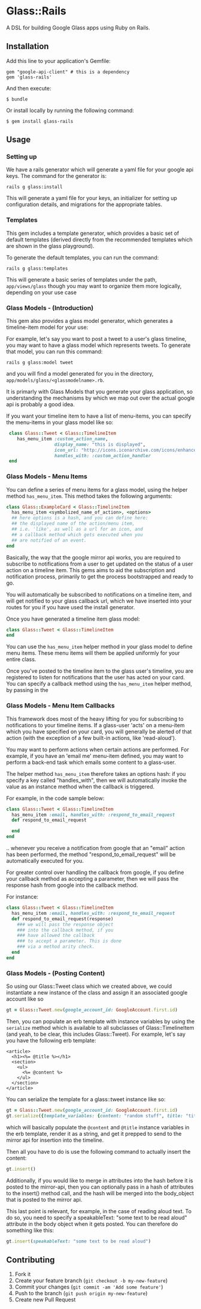 # Glass::Rails

A DSL for building Google Glass apps using Ruby on Rails.

## Installation

Add this line to your application's Gemfile:

    gem "google-api-client" # this is a dependency
    gem 'glass-rails'

And then execute:

    $ bundle

Or install locally by running the following command:

    $ gem install glass-rails

## Usage

### Setting up

We have a rails generator which will generate a 
yaml file for your google api keys. The command for 
the generator is: 

    rails g glass:install

This will generate a yaml file for your keys, an initializer for 
setting up configuration details, and migrations for the appropriate
tables.

### Templates

This gem includes a template generator, which provides a basic 
set of default templates (derived directly from the recommended templates 
which are shown in the glass playground). 

To generate the default templates, you can run the command:

    rails g glass:templates

This will generate a basic series of templates under the path,
`app/views/glass` though you may want to organize them more logically,
depending on your use case

### Glass Models - (Introduction)

This gem also provides a glass model generator, which generates a timeline-item
model for your use:

For example, let's say you want to post a tweet to a user's glass timeline, 
you may want to have a glass model which represents tweets. To generate that
model, you can run this command: 

    rails g glass:model tweet

and you will find a model generated for you in the directory,
`app/models/glass/<glassmodelname>.rb`. 

It is primarly with Glass Models that you generate your glass application,
so understanding the mechanisms by which we map out over the actual google
api is probably a good idea. 

If you want your timeline item to have a list of menu-items, you can specify 
the menu-items in your glass model like so:

```ruby
 class Glass::Tweet < Glass::TimelineItem
    has_menu_item :custom_action_name, 
                  display_name: "this is displayed", 
                  icon_url: "http://icons.iconarchive.com/icons/enhancedlabs/lha-objects/128/Filetype-URL-icon.png", 
                  handles_with: :custom_action_handler
 end
```
### Glass Models - Menu Items

You can define a series of menu items for a glass model,
using the helper method `has_menu_item`. This method takes the 
following arguments:

```ruby
class Glass::ExampleCard < Glass::TimelineItem
  has_menu_item <symbolized_name_of_action>, <options>
  ## here options is a hash, and you can define here:
  ## the displayed name of the action/menu item, 
  ## i.e. 'like', as well as a url for an icon, and 
  ## a callback method which gets executed when you
  ## are notified of an event.
end
```

Basically, the way that the google mirror api works, you
are required to subscribe to notifications from a user to
get updated on the status of a user action on a timeline 
item. This gems aims to aid the subscription and notification 
process, primarily to get the process bootstrapped and ready to
go. 

You will automatically be subscribed to notifications on a timeline
item, and will get notified to your glass callback url, which we have 
inserted into your routes for you if you have used the install 
generator.

Once you have generated a timeline item glass model:

```ruby
class Glass::Tweet < Glass::TimelineItem
end
```

You can use the `has_menu_item` helper method in your
glass model to define menu items. These menu items will them be
applied uniformly for your entire class. 

Once you've posted to the timeline item to the glass user's
timeline, you are registered to listen for notifications 
that the user has acted on your card. You can specify a callback method
using the `has_menu_item` helper method, by passing in the

### Glass Models - Menu Item Callbacks

This framework does most of the heavy lifting for you for subscribing
to notifications to your timeline items. If a glass-user 'acts' on a menu-item
which you have specified on your card, you will generally be alerted of 
that action (with the exception of a few built-in actions, like 'read-aloud').

You may want to perform actions when certain actions are performed. For
example, if you have an 'email me' menu-item defined, you may want to 
perform a back-end task which emails some content to a glass-user. 

The helper method `has_menu_item` therefore takes an options hash: if you specify
a key called "handles_with", then we will automatically invoke the value as an
instance method when the callback is triggered. 

For example, in the code sample below:

```ruby
class Glass::Tweet < Glass::TimelineItem
  has_menu_item :email, handles_with: :respond_to_email_request
  def respond_to_email_request

  end
end
```

.. whenever you receive a notification from google that an "email" action has
been performed, the method "respond_to_email_request" will be automatically
executed for you.

For greater control over handling the callback from google, if you 
define your callback method as accepting a parameter, then we will pass 
the response hash from google into the callback method.

For instance:

```ruby
class Glass::Tweet < Glass::TimelineItem
  has_menu_item :email, handles_with: :respond_to_email_request
  def respond_to_email_request(response)
    ### we will pass the response object
    ### into the callback method, if you
    ### have allowed the callback
    ### to accept a parameter. This is done
    ### via a method arity check. 
  end
end
```

### Glass Models - (Posting Content) 

So using our Glass::Tweet class which we created above, we
could instantiate a new instance of the class and assign it 
an associated google account like so

```ruby
gt = Glass::Tweet.new(google_account_id: GoogleAccount.first.id)
```
Then, you can populate an erb template with instance variables by
using the `serialize` method which is available to all subclasses 
of Glass::TimelineItem (and yeah, to be clear, this includes Glass::Tweet).
For example, let's say you have the following erb template:

```erb
<article>
  <h1><%= @title %></h1>
  <section>
    <ul>
      <%= @content %>
    </ul>
  </section>
</article>
```

You can serialize the template for a glass::tweet instance like so:

```ruby
gt = Glass::Tweet.new(google_account_id: GoogleAccount.first.id)
gt.serialize({template_variables: {content: "random stuff", title: "title"}})
```

which will basically populate the `@content` and `@title` instance variables
in the erb template, render it as a string, and get it prepped to send to the
mirror api for insertion into the timeline.

Then all you have to do is use the following command to actually insert the content:

```ruby
gt.insert()
```

Additionally, if you would like to merge in attributes into the hash before it is 
posted to the mirror-api, then you can optionally pass in a hash of attributes 
to the insert() method call, and the hash will be merged into the body_object that
is posted to the mirror api.

This last point is relevant, for example, in the case of reading aloud text. 
To do so, you need to specify a speakableText: "some text to be read aloud" attribute 
in the body object when it gets posted. You can therefore do something like this:

```ruby
gt.insert(speakableText: "some text to be read aloud")
```

## Contributing

1. Fork it
2. Create your feature branch (`git checkout -b my-new-feature`)
3. Commit your changes (`git commit -am 'Add some feature'`)
4. Push to the branch (`git push origin my-new-feature`)
5. Create new Pull Request
